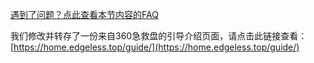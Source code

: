 [遇到了问题？点此查看本节内容的FAQ](../faq/entrydenied.md) 


我们修改并转存了一份来自360急救盘的引导介绍页面，请点击此链接查看：[https://home.edgeless.top/guide/](https://home.edgeless.top/guide/)